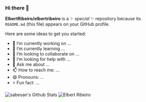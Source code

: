 ### Hi there 👋

**ElbertRibeiro/elbertribeiro** is a ✨ _special_ ✨ repository because its `README.md` (this file) appears on your GitHub profile.

Here are some ideas to get you started:

- 🔭 I’m currently working on ...
- 🌱 I’m currently learning ...
- 👯 I’m looking to collaborate on ...
- 🤔 I’m looking for help with ...
- 💬 Ask me about ...
- 📫 How to reach me: ...
- 😄 Pronouns: ...
- ⚡ Fun fact: ...

<img align="center" alt="sabesan's Github Stats" src="https://github-readme-stats.vercel.app/api?username=elbertribeiro" />
<img align="center" alt="Elbert Ribeiro" src="https://github-readme-stats.vercel.app/api/top-langs/?username=Jas-Script&count_private=true&theme=radical" />
